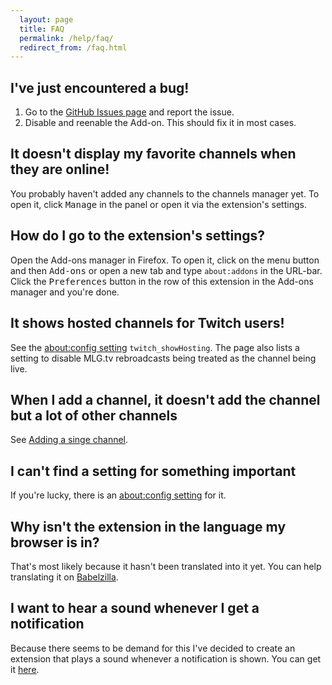 ```yaml
---
  layout: page
  title: FAQ
  permalink: /help/faq/
  redirect_from: /faq.html
---
```

I've just encountered a bug!
----------------------------
 1. Go to the [GitHub Issues page](http://github.com/freaktechnik/justintv-stream-notifications/issues) and report the issue.
 2. Disable and reenable the Add-on. This should fix it in most cases.

It doesn't display my favorite channels when they are online!
-------------------------------------------------------------
You probably haven't added any channels to the channels manager yet. To open it, click <samp>Manage</samp> in the panel or open it via the extension's settings.

How do I go to the extension's settings?
----------------------------------------
Open the Add-ons manager in Firefox. To open it, click on the menu button and then <samp>Add-ons</samp> or open a new tab and type `about:addons` in the URL-bar. Click the <samp>Preferences</samp> button in the row of this extension in the Add-ons manager and you're done.

It shows hosted channels for Twitch users!
------------------------------------------
See the [about:config setting](/aboutconfig/) `twitch_showHosting`. The page also lists a setting to disable MLG.tv rebroadcasts being treated as the channel being live.

When I add a channel, it doesn't add the channel but a lot of other channels
----------------------------------------------------------------------------
See [Adding a singe channel](channels-manager/#adding-a-singe-channel).

I can't find a setting for something important
-----------------------------------------
If you're lucky, there is an [about:config setting](/aboutconfig/) for it.

Why isn't the extension in the language my browser is in?
---------------------------------------------------------
That's most likely because it hasn't been translated into it yet. You can help translating it on [Babelzilla](http://beta.babelzilla.org/projects/p/jtvn/).

I want to hear a sound whenever I get a notification
----------------------------------------------------
Because there seems to be demand for this I've decided to create an extension that plays a sound whenever a notification is shown. You can get it [here](https://addons.mozilla.org/firefox/addon/notification-sound/).
